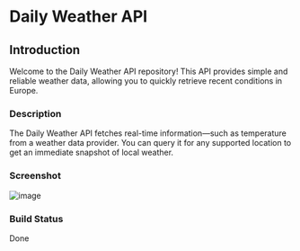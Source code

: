 # Daily Weather API
## Introduction
Welcome to the Daily Weather API repository! This API provides simple and reliable weather data, allowing you to quickly retrieve recent conditions in Europe.


### Description
The Daily Weather API fetches real-time information—such as temperature from a weather data provider.
You can query it for any supported location to get an immediate snapshot of local weather.

### Screenshot
![image](https://github.com/user-attachments/assets/667eb2e6-3de5-4bc4-91bd-488ef3293fe1)

### Build Status
Done
